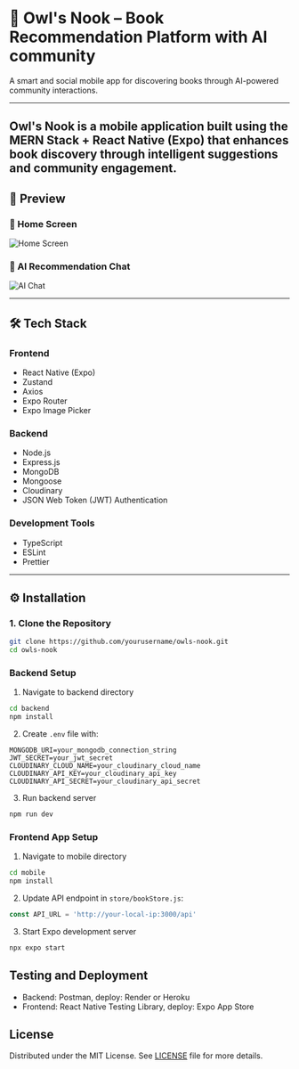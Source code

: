 # 🦉 Owl's Nook – Book Recommendation Platform with AI community

A smart and social mobile app for discovering books through AI-powered community interactions.

---

**Owl's Nook** is a mobile application built using the **MERN Stack + React Native (Expo)** that enhances book discovery through intelligent suggestions and community engagement.
---
## 📸 Preview

### 📱 Home Screen
![Home Screen](./assets/images/home-screen.png)

### 🧠 AI Recommendation Chat
![AI Chat](./assets/images/ai-chat.png)

---

## 🛠 Tech Stack

### Frontend
- React Native (Expo)
- Zustand
- Axios
- Expo Router
- Expo Image Picker

### Backend
- Node.js
- Express.js
- MongoDB
- Mongoose
- Cloudinary
- JSON Web Token (JWT) Authentication

### Development Tools
- TypeScript
- ESLint
- Prettier

---

## ⚙️ Installation

### 1. Clone the Repository

```bash
git clone https://github.com/yourusername/owls-nook.git
cd owls-nook
```

### Backend Setup
1. Navigate to backend directory
```bash
cd backend
npm install
```

2. Create `.env` file with:
```
MONGODB_URI=your_mongodb_connection_string
JWT_SECRET=your_jwt_secret
CLOUDINARY_CLOUD_NAME=your_cloudinary_cloud_name
CLOUDINARY_API_KEY=your_cloudinary_api_key
CLOUDINARY_API_SECRET=your_cloudinary_api_secret
```

3. Run backend server
```bash
npm run dev
```

### Frontend App Setup
1. Navigate to mobile directory
```bash
cd mobile
npm install
```

2. Update API endpoint in `store/bookStore.js`:
```javascript
const API_URL = 'http://your-local-ip:3000/api'
```

3. Start Expo development server
```bash
npx expo start
```

## Testing and Deployment
- Backend: Postman, deploy: Render or Heroku
- Frontend: React Native Testing Library, deploy: Expo App Store

## License
Distributed under the MIT License. See [LICENSE](LICENSE) file for more details.
